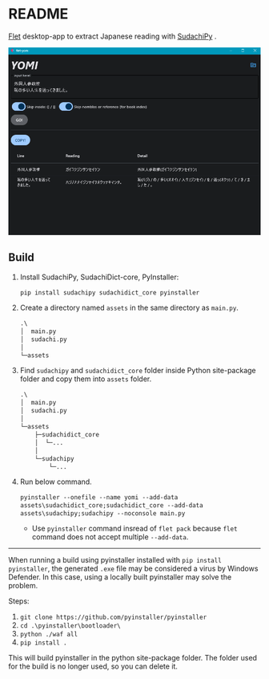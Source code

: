 # README

[Flet](https://flet.dev/) desktop-app to extract Japanese reading with [SudachiPy](https://github.com/WorksApplications/SudachiPy) .

![img](./images/demo.png)

## Build

1. Install SudachiPy, SudachiDict-core, PyInstaller:

    ```
    pip install sudachipy sudachidict_core pyinstaller
    ```

1. Create a directory named `assets` in the same directory as `main.py`.

    ```
    .\
    │  main.py
    │  sudachi.py
    │
    └─assets
    ```

1. Find `sudachipy` and `sudachidict_core` folder inside Python site-package folder and copy them into `assets` folder.

    ```
    .\
    │  main.py
    │  sudachi.py
    │
    └─assets
        ├─sudachidict_core
        │  └─...
        │
        └─sudachipy
            └─...
    ```

1. Run below command.

    ```
    pyinstaller --onefile --name yomi --add-data assets\sudachidict_core;sudachidict_core --add-data assets\sudachipy;sudachipy --noconsole main.py
    ```

    + Use `pyinstaller` command insread of `flet pack` because `flet` command does not accept multiple `--add-data`.

---

When running a build using pyinstaller installed with `pip install pyinstaller`, the generated `.exe` file may be considered a virus by Windows Defender.
In this case, using a locally built pyinstaller may solve the problem.

Steps:

1. `git clone https://github.com/pyinstaller/pyinstaller`
1. `cd .\pyinstaller\bootloader\`
1. `python ./waf all`
1. `pip install .`

This will build pyinstaller in the python site-package folder.
The folder used for the build is no longer used, so you can delete it.
